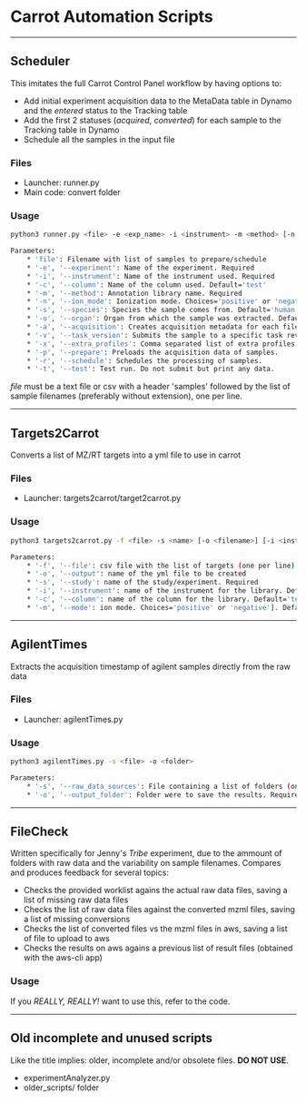 # Carrot Automation Scripts

---
## Scheduler
This imitates the full Carrot Control Panel workflow by having options to:
- Add initial experiment acquisition data to the MetaData table in Dynamo and the _entered_ status to the Tracking table
- Add the first 2 statuses (_acquired_, _converted_) for each sample to the Tracking table in Dynamo
- Schedule all the samples in the input file

### Files
- Launcher: runner.py
- Main code: convert folder

### Usage
```bash
python3 runner.py <file> -e <exp_name> -i <instrument> -m <method> [-n <ion-mode>] [-c <column>] [-s <specie>] [-o <organ>] [-x <profile>] [-a] [-p] [-r] [-t]

Parameters:
    * 'file': Filename with list of samples to prepare/schedule
    * '-e', '--experiment': Name of the experiment. Required
    * '-i', '--instrument': Name of the instrument used. Required
    * '-c', '--column': Name of the column used. Default='test'
    * '-m', '--method': Annotation library name. Required
    * '-n', '--ion_mode': Ionization mode. Choices='positive' or 'negative' - Default='positive'
    * '-s', '--species': Species the sample comes from. Default='human'
    * '-o', '--organ': Organ from which the sample was extracted. Default='plasma'
    * '-a', '--acquisition': Creates acquisition metadata for each file.
    * '-v', '--task_version': Submits the sample to a specific task revision. Default='86'
    * '-x', '--extra_profiles': Comma separated list of extra profiles to pass to springboot.
    * '-p', '--prepare': Preloads the acquisition data of samples.
    * '-r', '--schedule': Schedules the processing of samples.
    * '-t', '--test': Test run. Do not submit but print any data.
```

_file_ must be a text file or csv with a header 'samples' followed by the list of sample filenames (preferably without extension), one per line.

---
## Targets2Carrot
Converts a list of MZ/RT targets into a yml file to use in carrot

### Files
- Launcher: targets2carrot/target2carrot.py

### Usage
```bash
python3 targets2carrot.py -f <file> -s <name> [-o <filename>] [-i <instrument>] [-c <column>] [-m <ion-mode>] 

Parameters:
    * '-f', '--file': csv file with the list of targets (one per line) and with headers: 'Metabolite name,Average Mz,Average Rt(min),istd'. Required
    * '-o', '--output': name of the yml file to be created
    * '-s', '--study': name of the study/experiment. Required
    * '-i', '--instrument': name of the instrument for the library. Default='test'
    * '-c', '--column': name of the column for the library. Default='test'
    * '-m', '--mode': ion mode. Choices='positive' or 'negative']. Default='positive'
```
---
## AgilentTimes
Extracts the acquisition timestamp of agilent samples directly from the raw data

### Files
- Launcher: agilentTimes.py

### Usage
```bash
python3 agilentTimes.py -s <file> -o <folder>

Parameters:
    * '-s', '--raw_data_sources': File containing a list of folders (one per line) where the raw data lives. Required
    * '-o', '--output_folder': Folder were to save the results. Required
```
---
## FileCheck
Written specifically for Jenny's _Tribe_ experiment, due to the ammount of folders with raw data and the variability on sample filenames.
Compares and produces feedback for several topics:
- Checks the provided worklist agains the actual raw data files, saving a list of missing raw data files
- Checks the list of raw data files against the converted mzml files, saving a list of missing conversions
- Checks the list of converted files vs the mzml files in aws, saving a list of file to upload to aws
- Checks the results on aws agains a previous list of result files (obtained with the aws-cli app)

### Usage
If you _REALLY, REALLY!_ want to use this, refer to the code.

---
## Old incomplete and unused scripts
Like the title implies: older, incomplete and/or obsolete files. **DO NOT USE**. 
- experimentAnalyzer.py
- older_scripts/ folder
